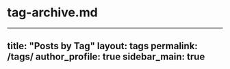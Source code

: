 # tag-archive.md
---
title: "Posts by Tag"
layout: tags
permalink: /tags/
author_profile: true
sidebar_main: true
---